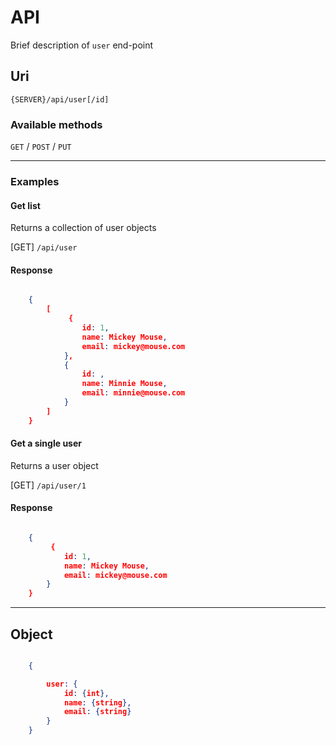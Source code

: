 # API

Brief description of `user` end-point

## Uri

`{SERVER}/api/user[/id]`

### Available methods

`GET` / `POST` / `PUT`

- - -

### Examples

#### Get list

Returns a collection of user objects

[GET] `/api/user`

#### Response

```JSON

	{
		[
			 {
				id: 1,
				name: Mickey Mouse,
				email: mickey@mouse.com
			},
			{
				id: ,
				name: Minnie Mouse,
				email: minnie@mouse.com
			}
		]
	}

```

#### Get a single user

Returns a user object

[GET] `/api/user/1`

#### Response

```JSON

	{
		 {
			id: 1,
			name: Mickey Mouse,
			email: mickey@mouse.com
		}
	}

```



 - - -

## Object

```JSON

	{

		user: {
			id: {int},
			name: {string},
			email: {string}
		}
	}

```
